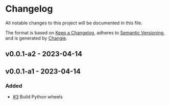 # Changelog
All notable changes to this project will be documented in this file.

The format is based on [Keep a Changelog](https://keepachangelog.com/en/1.0.0/),
adheres to [Semantic Versioning](https://semver.org/spec/v2.0.0.html),
and is generated by [Changie](https://github.com/miniscruff/changie).


## v0.0.1-a2 - 2023-04-14

## v0.0.1-a1 - 2023-04-14
### Added
* [#3](https://github.com/edgarrmondragon/singer-rust/issues/3) Build Python wheels

